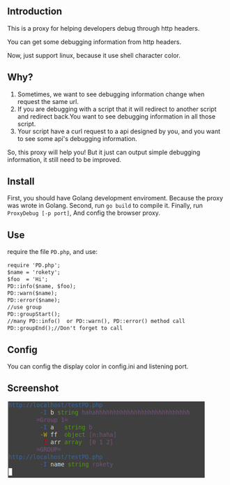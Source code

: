 ## Introduction

This is a proxy for helping developers debug through http headers.

You can get some debugging information from http headers.

Now, just support linux, because it use shell character color.

## Why?

1. Sometimes, we want to see debugging information change when request the same url.
2. If you are debugging with a script that it will redirect to another script and redirect back.You want to see debugging information in all those script.
3. Your script have a curl request to a api designed by you, and you want to see some api's debugging information.

So, this proxy will help you! But it just can output simple debugging information, it still need to be improved.

## Install

First, you should have Golang development enviroment. Because the proxy was wrote in Golang.
Second, run `go build` to compile it.
Finally, run `ProxyDebug [-p port]`, And config the browser proxy.

## Use

require the file `PD.php`, and use:
~~~
require 'PD.php';
$name = 'rokety';
$foo  = 'Hi';
PD::info($name, $foo);
PD::warn($name);
PD::error($name);
//use group
PD::groupStart();
//many PD::info()  or PD::warn(), PD::error() method call
PD::groupEnd();//Don't forget to call
~~~

## Config

You can config the display color in config.ini and listening port.

## Screenshot

![screenshot](/screenshot.png)